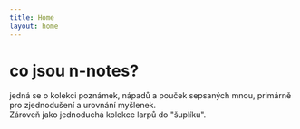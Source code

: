 ```yaml
---
title: Home
layout: home
---
```


# co jsou n-notes?

jedná se o kolekci poznámek, nápadů a pouček sepsaných mnou, primárně pro zjednodušení a urovnání myšlenek.  
Zároveň jako jednoduchá kolekce larpů do "šuplíku".


## 
